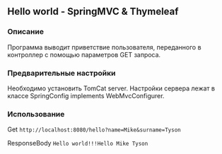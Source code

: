 ## Hello world - SpringMVC & Thymeleaf
### Описание
Программа выводит приветствие пользователя, переданного в контроллер с помощью параметров GET запроса.

### Предварительные настройки
Необходимо установить TomCat server. Настройки сервера лежат в классе SpringConfig implements WebMvcConfigurer.

### Использование
Get
```http://localhost:8080/hello?name=Mike&surname=Tyson```

ResponseBody
```Hello world!!!Hello Mike Tyson```